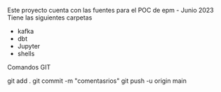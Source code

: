 Este proyecto cuenta con las fuentes para el POC de epm - Junio 2023
Tiene las siguientes carpetas

- kafka
- dbt
- Jupyter
- shells


Comandos GIT

git add .
git commit -m "comentasrios"
git push -u origin main

